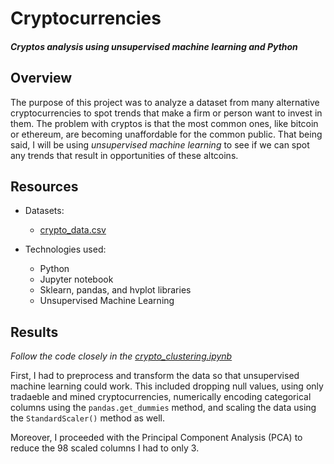 # Cryptocurrencies
#### *Cryptos analysis using unsupervised machine learning and Python*

## Overview

The purpose of this project was to analyze a dataset from many alternative cryptocurrencies to spot trends that make a firm or person want to invest in them. The problem with cryptos is that the most common ones, like bitcoin or ethereum, are becoming unaffordable for the common public. That being said, I will be using *unsupervised machine learning* to see if we can spot any trends that result in opportunities of these altcoins. 

## Resources

- Datasets:
  - [crypto_data.csv](https://github.com/nicoserrano/Cryptocurrencies/blob/main/crypto_data.csv)

- Technologies used: 
  - Python
  - Jupyter notebook
  - Sklearn, pandas, and hvplot libraries
  - Unsupervised Machine Learning


## Results

*Follow the code closely in the [crypto_clustering.ipynb](https://github.com/nicoserrano/Cryptocurrencies/blob/main/crypto_clustering.ipynb)*

First, I had to preprocess and transform the data so that unsupervised machine learning could work. This included dropping null values, using only tradaeble and mined cryptocurrencies, numerically encoding categorical columns using the `pandas.get_dummies` method, and scaling the data using the `StandardScaler()` method as well. 

Moreover, I proceeded with the Principal Component Analysis (PCA) to reduce the 98 scaled columns I had to only 3. 
